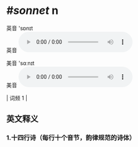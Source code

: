 # ***\#sonnet*** n
英音 'sɒnɪt  
英音
<audio src="./media/sonnet1.aac" controls="controls"></audio>

美音 'sɑːnɪt  
美音
<audio src="./media/sonnet2.aac" controls="controls"></audio>



| 词频 1 |  

英文释义
---
### 1.**十四行诗（每行十个音节，韵律规范的诗体）**  


